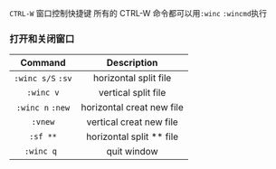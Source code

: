 `CTRL-W` 窗口控制快捷键
所有的 CTRL-W 命令都可以用`:winc` `:wincmd`执行

### 打开和关闭窗口
|      Command      |        Description        |
|:-----------------:|:-------------------------:|
| `:winc s/S` `:sv` |   horizontal split file   |
|     `:winc v`     |    vertical split file    |
|  `:winc n` `:new` | horizontal creat new file |
|      `:vnew`      |  vertical creat new file  |
|      `:sf **`     |  horizontal split ** file |
|     `:winc q `    |        quit window        |



